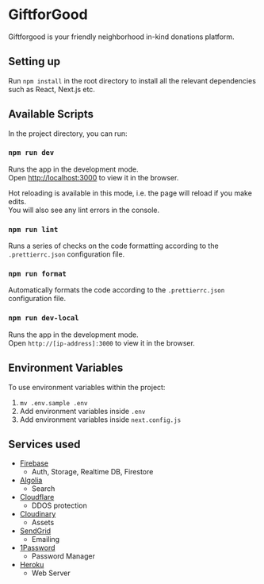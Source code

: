 # GiftforGood
Giftforgood is your friendly neighborhood in-kind donations platform. 

## Setting up

Run `npm install` in the root directory to install all the relevant dependencies such as React, Next.js etc.   

## Available Scripts

In the project directory, you can run:

### `npm run dev`

Runs the app in the development mode.<br />
Open [http://localhost:3000](http://localhost:3000) to view it in the browser.

Hot reloading is available in this mode, i.e. the page will reload if you make edits.<br />
You will also see any lint errors in the console.

### `npm run lint`

Runs a series of checks on the code formatting according to the `.prettierrc.json` configuration file. 

### `npm run format`

Automatically formats the code according to the `.prettierrc.json` configuration file.

### `npm run dev-local`

Runs the app in the development mode.<br />
Open `http://[ip-address]:3000` to view it in the browser.

## Environment Variables 
To use environment variables within the project:
1. `mv .env.sample .env`
2. Add environment variables inside `.env` 
3. Add environment variables inside `next.config.js`

## Services used 
- [Firebase](https://firebase.google.com/)
  - Auth, Storage, Realtime DB, Firestore
- [Algolia](https://www.algolia.com/)
  - Search
- [Cloudflare](https://www.cloudflare.com/)
  - DDOS protection
- [Cloudinary](https://cloudinary.com/)
  - Assets
- [SendGrid](https://sendgrid.com/)
  - Emailing
- [1Password](https://1password.com/)
  - Password Manager
- [Heroku](https://heroku.com)
  - Web Server
